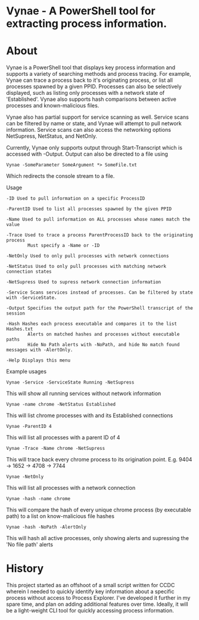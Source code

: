 # Vynae - A PowerShell tool for extracting process information.
# About
Vynae is a PowerShell tool that displays key process information and supports a variety of searching methods and process tracing. For example, Vynae can trace a process back to it's originating process, or list all processes spawned by a given PPID. Processes can also be selectively displayed, such as listing only processes with a network state of 'Established'. Vynae also supports hash comparisons between active processes and known-malicious files. 

Vynae also has partial support for service scanning as well. Service scans can be filtered by name or state, and Vynae will attempt to pull network information. Service scans can also access the networking options NetSupress, NetStatus, and NetOnly.

Currently, Vynae only supports output through Start-Transcript which is accessed with -Output. Output can also be directed to a file using 

    Vynae -SomeParameter SomeArgument *> SomeFile.txt

Which redirects the console stream to a file.

Usage

    -ID Used to pull information on a specific ProcessID

    -ParentID Used to list all processes spawned by the given PPID

    -Name Used to pull information on ALL processes whose names match the value

    -Trace Used to trace a process ParentProcessID back to the originating process
            Must specify a -Name or -ID

    -NetOnly Used to only pull processes with network connections

    -NetStatus Used to only pull processes with matching network connection states
    
    -NetSupress Used to supress network connection information
    
    -Service Scans services instead of processes. Can be filtered by state with -ServiceState. 

    -Output Specifies the output path for the PowerShell transcript of the session

    -Hash Hashes each process executable and compares it to the list Hashes.txt
            Alerts on matched hashes and processes without executable paths
            Hide No Path alerts with -NoPath, and hide No match found messages with -AlertOnly.

    -Help Displays this menu
    
    
Example usages

    Vynae -Service -ServiceState Running -NetSupress
    
This will show all running services without network information

    Vynae -name chrome -NetStatus Established
    
This will list chrome processes with and its Established connections

    Vynae -ParentID 4
    
This will list all processes with a parent ID of 4 

    Vynae -Trace -Name chrome -NetSupress
    
This will trace back every chrome process to its origination point. E.g. 9404 -> 1652 -> 4708 -> 7744

    Vynae -NetOnly 
    
This will list all processes with a network connection

    Vynae -hash -name chrome

This will compare the hash of every unique chrome process (by executable path) to a list on know-malicious file hashes

    Vynae -hash -NoPath -AlertOnly

This will hash all active processes, only showing alerts and supressing the 'No file path' alerts
    
# History
This project started as an offshoot of a small script written for CCDC wherein I needed to quickly identify key information about a specific process without access to Process Explorer. I've developed it further in my spare time, and plan on adding additional features over time. Ideally, it will be a light-weight CLI tool for quickly accessing process information.


